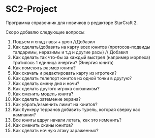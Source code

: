 # SC2-Project
Программа справочник для новичков в редакторе StarCraft 2.

Скоро добавлю следующие вопросы:
1) Подъем и спад лавы + урон //Добавил
2) Как сделать/добавить на карту всех юнитов (протосов-подвиды талдаримы, неразимы и т.д и другие расы) // Добавил
3) Как сделать так что-бы за каждый выстрел (например морпеха) тратилось 1 единица энергии? (Энергия юнита)
4) Как поменять размер юнита?
5) Как скачать и редактировать карту из игротеки?
6) Как сделать телепорт юнитов из одной точки в другую?
7) Как сделать смену дня и ночи?
8) Как сделать другого игрока союзником?
9) Как сменить модель юнита?
10) Как сделать затемение экрана?
11) Как убрать/изменить лимит на юнитов?
12) Как бункеру терранов добавить турель, которая сверху как кампании?
13) Все юниты вдруг начали летать, как это изменить?
14) Как сменить скины юнитов?
15) Как сделать ночную атаку зараженных? 

